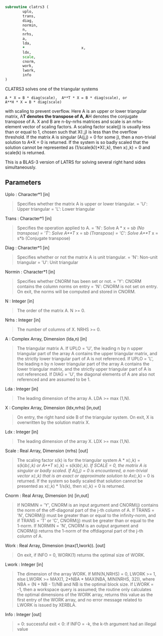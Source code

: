 ```fortran
subroutine clatrs3 (
		uplo,
		trans,
		diag,
		normin,
		n,
		nrhs,
		a,
		lda,
		*                          x,
		ldx,
		scale,
		cnorm,
		work,
		lwork,
		info
)
```

 CLATRS3 solves one of the triangular systems

    A * X = B * diag(scale),  A**T * X = B * diag(scale), or
    A**H * X = B * diag(scale)

 with scaling to prevent overflow.  Here A is an upper or lower
 triangular matrix, A**T denotes the transpose of A, A**H denotes the
 conjugate transpose of A. X and B are n-by-nrhs matrices and scale
 is an nrhs-element vector of scaling factors. A scaling factor scale(j)
 is usually less than or equal to 1, chosen such that X(:,j) is less
 than the overflow threshold. If the matrix A is singular (A(j,j) = 0
 for some j), then a non-trivial solution to A*X = 0 is returned. If
 the system is so badly scaled that the solution cannot be represented
 as (1/scale(k))*X(:,k), then x(:,k) = 0 and scale(k) is returned.

 This is a BLAS-3 version of LATRS for solving several right
 hand sides simultaneously.


## Parameters
Uplo : Character*1 [in]
> Specifies whether the matrix A is upper or lower triangular.
> = 'U':  Upper triangular
> = 'L':  Lower triangular

Trans : Character*1 [in]
> Specifies the operation applied to A.
> = 'N':  Solve A * x = s*b  (No transpose)
> = 'T':  Solve A**T* x = s*b  (Transpose)
> = 'C':  Solve A**T* x = s*b  (Conjugate transpose)

Diag : Character*1 [in]
> Specifies whether or not the matrix A is unit triangular.
> = 'N':  Non-unit triangular
> = 'U':  Unit triangular

Normin : Character*1 [in]
> Specifies whether CNORM has been set or not.
> = 'Y':  CNORM contains the column norms on entry
> = 'N':  CNORM is not set on entry.  On exit, the norms will
> be computed and stored in CNORM.

N : Integer [in]
> The order of the matrix A.  N >= 0.

Nrhs : Integer [in]
> The number of columns of X.  NRHS >= 0.

A : Complex Array, Dimension (lda,n) [in]
> The triangular matrix A.  If UPLO = 'U', the leading n by n
> upper triangular part of the array A contains the upper
> triangular matrix, and the strictly lower triangular part of
> A is not referenced.  If UPLO = 'L', the leading n by n lower
> triangular part of the array A contains the lower triangular
> matrix, and the strictly upper triangular part of A is not
> referenced.  If DIAG = 'U', the diagonal elements of A are
> also not referenced and are assumed to be 1.

Lda : Integer [in]
> The leading dimension of the array A.  LDA >= max (1,N).

X : Complex Array, Dimension (ldx,nrhs) [in,out]
> On entry, the right hand side B of the triangular system.
> On exit, X is overwritten by the solution matrix X.

Ldx : Integer [in]
> The leading dimension of the array X.  LDX >= max (1,N).

Scale : Real Array, Dimension (nrhs) [out]
> The scaling factor s(k) is for the triangular system
> A * x(:,k) = s(k)*b(:,k)  or  A**T* x(:,k) = s(k)*b(:,k).
> If SCALE = 0, the matrix A is singular or badly scaled.
> If A(j,j) = 0 is encountered, a non-trivial vector x(:,k)
> that is an exact or approximate solution to A*x(:,k) = 0
> is returned. If the system so badly scaled that solution
> cannot be presented as x(:,k) * 1/s(k), then x(:,k) = 0
> is returned.

Cnorm : Real Array, Dimension (n) [in,out]
> If NORMIN = 'Y', CNORM is an input argument and CNORM(j)
> contains the norm of the off-diagonal part of the j-th column
> of A.  If TRANS = 'N', CNORM(j) must be greater than or equal
> to the infinity-norm, and if TRANS = 'T' or 'C', CNORM(j)
> must be greater than or equal to the 1-norm.
> If NORMIN = 'N', CNORM is an output argument and CNORM(j)
> returns the 1-norm of the offdiagonal part of the j-th column
> of A.

Work : Real Array, Dimension (max(1,lwork)). [out]
> On exit, if INFO = 0, WORK(1) returns the optimal size of
> WORK.

Lwork : Integer [in]
> The dimension of the array WORK.
> If MIN(N,NRHS) = 0, LWORK >= 1, else
> LWORK >= MAX(1, 2*NBA * MAX(NBA, MIN(NRHS, 32)), where
> NBA = (N + NB - 1)/NB and NB is the optimal block size.
> If LWORK = -1, then a workspace query is assumed; the routine
> only calculates the optimal dimensions of the WORK array, returns
> this value as the first entry of the WORK array, and no error
> message related to LWORK is issued by XERBLA.

Info : Integer [out]
> = 0:  successful exit
> < 0:  if INFO = -k, the k-th argument had an illegal value

